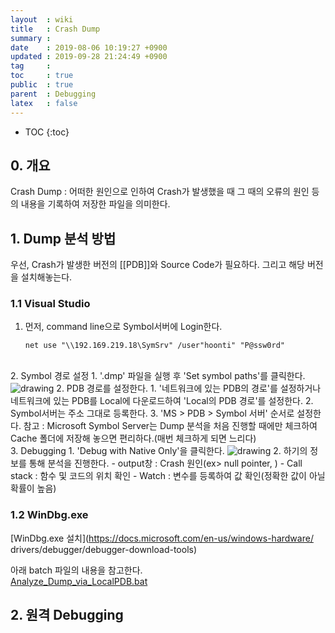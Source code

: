 ```yaml
---
layout  : wiki
title   : Crash Dump
summary : 
date    : 2019-08-06 10:19:27 +0900
updated : 2019-09-28 21:24:49 +0900
tag     : 
toc     : true
public  : true
parent  : Debugging
latex   : false
---
```

* TOC
{:toc}

## 0. 개요
Crash Dump : 어떠한 원인으로 인하여 Crash가 발생했을 때 그 때의 오류의 원인 등의 내용을 기록하여 저장한 파일을 의미한다.

## 1. Dump 분석 방법
우선, Crash가 발생한 버전의 [[PDB]]와 Source Code가 필요하다. 그리고 해당 버전을 설치해놓는다.

### 1.1 Visual Studio
1. 먼저, command line으로 Symbol서버에 Login한다.
	```dos
	net use "\\192.169.219.18\SymSrv" /user"hoonti" "P@ssw0rd"
	```
<br>
2. Symbol 경로 설정
	1. '.dmp' 파일을 실행 후 'Set symbol paths'를 클릭한다.  
<img src="https://gitlab.com/hoonti06/hoonti06.gitlab.io/uploads/dcf0b827d3e10e608d60e54ab1224176/image.png" alt="drawing" style="max-width: 100%; height: auto;">
	2. PDB 경로를 설정한다.
		1. '네트워크에 있는 PDB의 경로'를 설정하거나 네트워크에 있는 PDB를 Local에 다운로드하여 'Local의 PDB 경로'를 설정한다.
		2. Symbol서버는 주소 그대로 등록한다.
		3. 'MS > PDB > Symbol 서버' 순서로 설정한다.
			참고 : Microsoft Symbol Server는 Dump 분석을 처음 진행할 때에만 체크하여 Cache 폴더에 저장해 놓으면 편리하다.(매번 체크하게 되면 느리다)  
<br>
3. Debugging
	1. 'Debug with Native Only'을 클릭한다.  
<img src="https://gitlab.com/hoonti06/hoonti06.gitlab.io/uploads/376179ee0c03fdf5fd033f05a05ad328/image.png" alt="drawing" style="max-width: 100%; height: auto;">
	2. 하기의 정보를 통해 분석을 진행한다.
		- output창 : Crash 원인(ex> null pointer, )
		- Call stack : 함수 및 코드의 위치 확인
		- Watch : 변수를 등록하여 값 확인(정확한 값이 아닐 확률이 높음)  
<br>

### 1.2 WinDbg.exe

[WinDbg.exe 설치](https://docs.microsoft.com/en-us/windows-hardware/
drivers/debugger/debugger-download-tools)

아래 batch 파일의 내용을 참고한다.  
[Analyze_Dump_via_LocalPDB.bat](https://gitlab.com/hoonti06/hoonti06.gitlab.io/uploads/8d9d5385779d611a500cafc1994bfd65/Analyze_Dump_via_LocalPDB.bat)


## 2. 원격 Debugging

